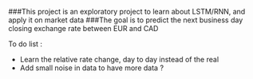 ###This project is an exploratory project to learn about LSTM/RNN, and apply it on market data
###The goal is to predict the next business day closing exchange rate between EUR and CAD

To do list :
* Learn the relative rate change,  day to day instead of the real 
* Add small noise in data to have more data ?
 